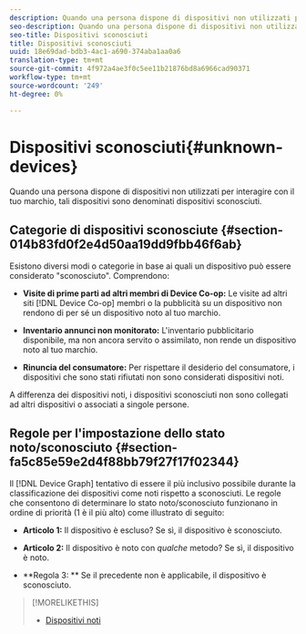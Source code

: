 ```yaml
---
description: Quando una persona dispone di dispositivi non utilizzati per interagire con il tuo marchio, tali dispositivi sono denominati dispositivi sconosciuti.
seo-description: Quando una persona dispone di dispositivi non utilizzati per interagire con il tuo marchio, tali dispositivi sono denominati dispositivi sconosciuti.
seo-title: Dispositivi sconosciuti
title: Dispositivi sconosciuti
uuid: 18e69dad-bdb3-4ac1-a690-374aba1aa0a6
translation-type: tm+mt
source-git-commit: 4f972a4ae3f0c5ee11b21876bd8a6966cad90371
workflow-type: tm+mt
source-wordcount: '249'
ht-degree: 0%

---
```



# Dispositivi sconosciuti{#unknown-devices}

Quando una persona dispone di dispositivi non utilizzati per interagire con il tuo marchio, tali dispositivi sono denominati dispositivi sconosciuti.

## Categorie di dispositivi sconosciute {#section-014b83fd0f2e4d50aa19dd9fbb46f6ab}

Esistono diversi modi o categorie in base ai quali un dispositivo può essere considerato &quot;sconosciuto&quot;. Comprendono:

* **Visite di prime parti ad altri membri di Device Co-op:** Le visite ad altri siti [!DNL Device Co-op] membri o la pubblicità su un dispositivo non rendono di per sé un dispositivo noto al tuo marchio.

* **Inventario annunci non monitorato:** L&#39;inventario pubblicitario disponibile, ma non ancora servito o assimilato, non rende un dispositivo noto al tuo marchio.
* **Rinuncia del consumatore:** Per rispettare il desiderio del consumatore, i dispositivi che sono stati rifiutati non sono considerati dispositivi noti.

A differenza dei dispositivi noti, i dispositivi sconosciuti non sono collegati ad altri dispositivi o associati a singole persone.

## Regole per l&#39;impostazione dello stato noto/sconosciuto {#section-fa5c85e59e2d4f88bb79f27f17f02344}

Il [!DNL Device Graph] tentativo di essere il più inclusivo possibile durante la classificazione dei dispositivi come noti rispetto a sconosciuti. Le regole che consentono di determinare lo stato noto/sconosciuto funzionano in ordine di priorità (1 è il più alto) come illustrato di seguito:

* **Articolo 1:** Il dispositivo è escluso? Se sì, il dispositivo è sconosciuto.
* **Articolo 2:** Il dispositivo è noto con *qualche* metodo? Se sì, il dispositivo è noto.

* **Regola 3: ** Se il precedente non è applicabile, il dispositivo è sconosciuto.

>[!MORELIKETHIS]
>
>* [Dispositivi noti](../processes/known-device.md#concept-8e87c276819a48bfac5cef10b45216d1)

